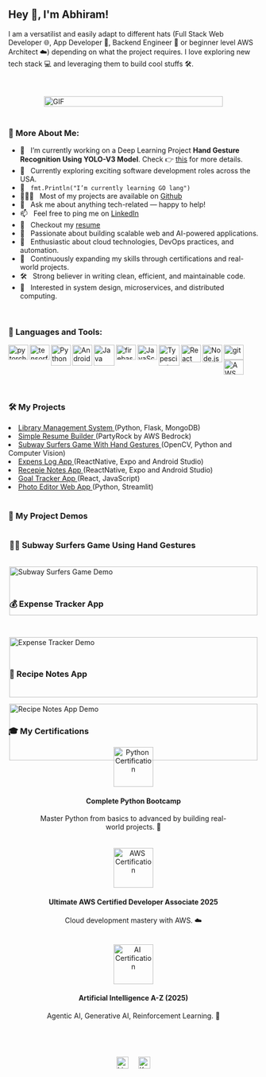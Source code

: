 ## Hey 👋, I'm Abhiram!

I am a versatilist and easily adapt to different hats (Full Stack Web Developer 🌐, App Developer 📱, Backend Engineer 🔩 or beginner level AWS Architect ☁️) depending on what the project requires. I love exploring new tech stack 💻 and leveraging them to build cool stuffs 🛠️. 
<br/>
<br/>

<div style="display: flex; flex-wrap: wrap; align-items: center; justify-content: center;">

  <img alt="GIF" src="https://raw.githubusercontent.com/rahul-jha98/rahul-jha98/main/techstack.gif" style="max-width: 360px; width: 100%; height: auto; margin: 20px;"/>

  <div style="flex: 1 1 300px; min-width: 300px; max-width: 700px;">

### 🧐 More About Me:

- 🔭 &nbsp; I’m currently working on a Deep Learning Project **Hand Gesture Recognition Using YOLO-V3 Model**. Check 👉 [this](https://docs.google.com/presentation/d/11E_7UGwE9ErlPNnnyMoytq-jwyIa1gF4vQIWUo9tNkY/edit?usp=sharing) for more details.
- 🤝 &nbsp; Currently exploring exciting software development roles across the USA.
- 🌱 &nbsp; `fmt.Println("I’m currently learning GO lang")`
- 👨🏻‍💻 &nbsp; Most of my projects are available on [Github](https://github.com/abhiram-9396?tab=repositories)
- 💬 &nbsp; Ask me about anything tech-related — happy to help!
- 📫 &nbsp; Feel free to ping me on [LinkedIn](https://www.linkedin.com/in/abhiramgatreddi/)
- 📝 &nbsp; Checkout my [resume](https://drive.google.com/file/d/1XeTRtnO9s8npd0UDpvcRl-qCVK_jZmHf/view?usp=sharing)
- 🤖 &nbsp; Passionate about building scalable web and AI-powered applications.
- 🚀 &nbsp; Enthusiastic about cloud technologies, DevOps practices, and automation.
- 🧠 &nbsp; Continuously expanding my skills through certifications and real-world projects.
- 🛠️ &nbsp; Strong believer in writing clean, efficient, and maintainable code.
- 🧩 &nbsp; Interested in system design, microservices, and distributed computing.
  </div>

</div>

<br>

### 🔨 Languages and Tools:
<a href="https://pytorch.org/" target="_blank"> <img align="left" src="https://upload.wikimedia.org/wikipedia/commons/1/10/PyTorch_logo_icon.svg" alt="pytorch" height="30px" width='40px'/> </a> 
<a href="https://www.tensorflow.org" target="_blank"> <img align="left" src="https://upload.wikimedia.org/wikipedia/commons/2/2d/Tensorflow_logo.svg" alt="tensorflow" height="30px" width='40px'/> </a> 
<a href="https://www.python.org" target="_blank"><img align="left" alt="Python" height ="42px" src="https://upload.wikimedia.org/wikipedia/commons/c/c3/Python-logo-notext.svg" height="30px" width='40px'></a>
<a href="https://developer.android.com" target="_blank"> <img align="left" alt="Android" height ="42px" src="https://upload.wikimedia.org/wikipedia/commons/d/d7/Android_robot.svg" height="30px" width='40px'> </a>
<a href="https://www.java.com" target="_blank"><img align="left" alt="Java" height ="42px" src="https://raw.githubusercontent.com/rahul-jha98/github_readme_icons/main/language_and_tools/square/java/java.svg"></a>
<a href="https://firebase.google.com/" target="_blank"> <img align="left" src="https://raw.githubusercontent.com/rahul-jha98/github_readme_icons/main/language_and_tools/square/firebase/firebase.svg" alt="firebase" height="30px" width='40px'/> </a>
<a href="https://developer.mozilla.org/en-US/docs/Web/JavaScript" target="_blank"> <img align="left" alt="JavaScript" height="30px" width='40px'  src="https://raw.githubusercontent.com/rahul-jha98/github_readme_icons/main/language_and_tools/square/javascript/javascript.svg"> </a>
<a href="https://www.typescriptlang.org/" target="_blank"><img align="left" alt="Typescirpt" height ="42px" src="https://raw.githubusercontent.com/rahul-jha98/github_readme_icons/main/language_and_tools/square/typescript/typescript.svg"></a>
<a href="https://reactjs.org/" target="_blank"> <img align="left" alt="React" height="35px" width='40px' src="https://raw.githubusercontent.com/rahul-jha98/github_readme_icons/main/language_and_tools/square/react/react.svg"></a>
<a href="https://nodejs.org" target="_blank"><img align="left" alt="Node.js" height="35px" width='40px' src="https://raw.githubusercontent.com/rahul-jha98/github_readme_icons/main/language_and_tools/square/node/node.svg"></a>
<a href="https://git-scm.com/" target="_blank"> <img src="https://upload.wikimedia.org/wikipedia/commons/3/3f/Git_icon.svg" align="left" alt="git" height="30px" width='40px'/> </a>
<a href="https://aws.amazon.com/console/" target="_blank"> <img src="https://upload.wikimedia.org/wikipedia/commons/9/93/Amazon_Web_Services_Logo.svg" alt="AWS" height='30px' width='40px'/> </a>


<br>


### 🛠️ My Projects
<li><a href="https://github.com/abhiram-9396/ADB_LMS" target="_blank"> Library Management System </a>(Python, Flask, MongoDB)</li>
<li><a href="https://partyrock.aws/u/abhiramgat/K9yw2PBrR/SimpleResume" target="_blank"> Simple Resume Builder </a>(PartyRock by AWS Bedrock)</li>
<li><a href="https://github.com/abhiram-9396/subway-surfers" target="_blank"> Subway Surfers Game With Hand Gestures </a>(OpenCV, Python and Computer Vision)</li>
<li><a href="https://github.com/abhiram-9396/ExpenseLog-App/tree/master" target="_blank"> Expens Log App </a>(ReactNative, Expo and Android Studio)</li>
<li><a href="https://github.com/abhiram-9396/Recepie-Notes-App" target="_blank"> Recepie Notes App </a>(ReactNative, Expo and Android Studio)</li>
<li><a href="https://github.com/abhiram-9396/Goal-Tracker-App" target="_blank"> Goal Tracker App </a>(React, JavaScript)</li>
<li><a href="https://github.com/abhiram-9396/Streamlit-photo-app" target="_blank"> Photo Editor Web App </a>(Python, Streamlit)</li>

<br>

### 🎥 My Project Demos

<div style="display: flex; flex-wrap: wrap; justify-content: center; gap: 20px;">

  <div style="flex: 1 1 300px; min-width: 300px; max-width: 500px;">
    <h3>🏃‍♂️ Subway Surfers Game Using Hand Gestures</h3></br>
    <a href="https://youtu.be/y8y2KbotnZo" target="_blank">
      <img src="https://markdown-videos-api.jorgenkh.no/youtube/y8y2KbotnZo" alt="Subway Surfers Game Demo" style="width: 100%; height: auto;">
    </a>
  </div>

  <div style="flex: 1 1 300px; min-width: 300px; max-width: 500px;">
    <h3>💰 Expense Tracker App</h3></br></br>
    <a href="https://youtu.be/OhLNpsE8xlw" target="_blank">
      <img src="https://markdown-videos-api.jorgenkh.no/youtube/OhLNpsE8xlw" alt="Expense Tracker Demo" style="width: 100%; height: auto;">
    </a>
  </div>

  <div style="flex: 1 1 300px; min-width: 300px; max-width: 500px;">
    <h3>🥘 Recipe Notes App</h3></br></br>
    <a href="https://youtu.be/PmLRaYeBCHU" target="_blank">
      <img src="https://markdown-videos-api.jorgenkh.no/youtube/PmLRaYeBCHU" alt="Recipe Notes App Demo" style="width: 100%; height: auto;">
    </a>
  </div>

</div>


### 🎓 My Certifications

<div style="display: flex; flex-wrap: wrap; justify-content: center; gap: 20px;">

  <div style="flex: 1 1 300px; min-width: 250px; max-width: 400px; text-align: center;">
    <a href="https://www.udemy.com/certificate/UC-fa56479f-3cd1-41cb-b6ef-b9e74f4c9d0e/" target="_blank"><img src="https://img.icons8.com/color/96/000000/certificate.png" alt="Python Certification" style="width: 80px; height: auto;"></a>
    <h4>Complete Python Bootcamp</h4>
    <p>Master Python from basics to advanced by building real-world projects. 🐍</p>
  </div>

  <div style="flex: 1 1 300px; min-width: 250px; max-width: 400px; text-align: center;">
    <a href="https://www.udemy.com/certificate/UC-ee5aca92-0093-4c24-a814-8834ba97338d/" target="_blank"><img src="https://img.icons8.com/color/96/000000/certificate.png" alt="AWS Certification" style="width: 80px; height: auto;"></a>
    <h4>Ultimate AWS Certified Developer Associate 2025</h4>
    <p>Cloud development mastery with AWS. ☁️</p>
  </div>

  <div style="flex: 1 1 300px; min-width: 250px; max-width: 400px; text-align: center;">
    <a href="https://www.udemy.com/certificate/UC-3e44361a-ecca-4f95-a921-ba6d24b8eb7b/" target="_blank"><img src="https://img.icons8.com/color/96/000000/certificate.png" alt="AI Certification" style="width: 80px; height: auto;"></a>
    <h4>Artificial Intelligence A-Z (2025)</h4>
    <p>Agentic AI, Generative AI, Reinforcement Learning. 🤖</p>
  </div>

</div>

<div style="width: 100%; display: flex; justify-content: center; align-items: center; margin-top: 40px; padding: 20px 0;">

  <a href="https://www.linkedin.com/in/abhiramgatreddi/" target="_blank" style="margin: 0 10px;">
    <img alt="LinkedIn" src="https://raw.githubusercontent.com/rahul-jha98/rahul-jha98/561d474902b59c7429ec22bb73e225696c27b202/assets/linkedin.svg" height="24px"/>
  </a>

  <a href="https://www.kaggle.com/abhiramgatreddi" target="_blank" style="margin: 0 10px;">
    <img alt="Kaggle" src="https://raw.githubusercontent.com/rahul-jha98/rahul-jha98/561d474902b59c7429ec22bb73e225696c27b202/assets/kaggle.svg" height="24px"/>
  </a>

</div>

